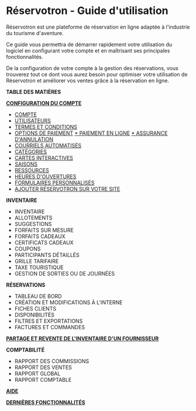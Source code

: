 Réservotron - Guide d'utilisation
=======

Réservotron est une plateforme de réservation en ligne adaptée à l'industrie du tourisme d'aventure. 

Ce guide vous permettra de démarrer rapidement votre utilisation du logiciel en configurant votre compte et en maîtrisant ses principales fonctionnalités. 

De la configuration de votre compte à la gestion des réservations, vous trouverez tout ce dont vous aurez besoin pour optimiser votre utilisation de Réservotron et améliorer vos ventes grâce à la réservation en ligne.

**TABLE DES MATIÈRES**



**[CONFIGURATION DU COMPTE](configuration_du_compte.md)**
* [COMPTE](configuration_administrative.md)
* [UTILISATEURS](gestion_des_utilisateurs.md)
* [TERMES ET CONDITIONS](termes_et_conditions.md)
* [OPTIONS DE PAIEMENT](options_de_paiement.md)
[* PAIEMENT EN LIGNE](paiement_en_ligne.md)
[* ASSURANCE D'ANNULATION
](assurance_dannulation.md)
* [COURRIELS AUTOMATISÉS](courriels_automatises.md)
* [CATÉGORIES](cat.md)
* [CARTES INTERACTIVES](cartes_interactives.md)
* [SAISONS](saisons.md)
* [RESSOURCES](assignation_de_ressources.md)
* [HEURES D'OUVERTURES](heures_douverture.md)
* [FORMULAIRES PERSONNALISÉS](formulaires_personnalises.md)
* [AJOUTER RÉSERVOTRON SUR VOTRE SITE](ajoutez_reservotron_sur_votre_site.md)

**INVENTAIRE**
* INVENTAIRE
* ALLOTEMENTS
* SUGGESTIONS
* FORFAITS SUR MESURE
* FORFAITS CADEAUX
* CERTIFICATS CADEAUX
* COUPONS
* PARTICIPANTS DÉTAILLÉS
* GRILLE TARIFAIRE
* TAXE TOURISTIQUE
* GESTION DE SORTIES OU DE JOURNÉES

**RÉSERVATIONS**
* TABLEAU DE BORD
* CRÉATION ET MODIFICATIONS À L'INTERNE
* FICHES CLIENTS
* DISPONIBILITÉS
* FILTRES ET EXPORTATIONS
* FACTURES ET COMMANDES

**[PARTAGE ET REVENTE DE L'INVENTAIRE D'UN FOURNISSEUR](revendre_linventaire_dun_fournisseur.md)**

**COMPTABILITÉ**
* RAPPORT DES COMMISSIONS
* RAPPORT DES VENTES
* RAPPORT GLOBAL
* RAPPORT COMPTABLE

[**AIDE**](aide.md)

[**DERNIÈRES FONCTIONNALITÉS**](dernieres_fonctionnalites.md)